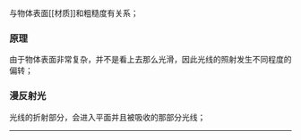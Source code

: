 与物体表面[[材质]]和粗糙度有关系；
### 原理
由于物体表面非常复杂，并不是看上去那么光滑，因此光线的照射发生不同程度的偏转；
### 漫反射光
光线的折射部分，会进入平面并且被吸收的那部分光线；
***